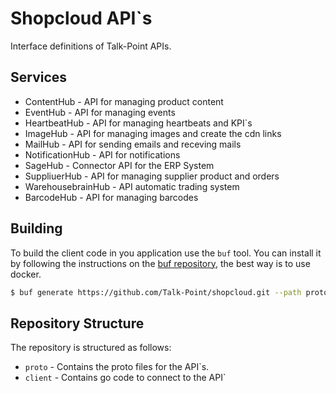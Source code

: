 # Shopcloud API`s

Interface definitions of Talk-Point APIs.

## Services

- ContentHub - API for managing product content
- EventHub - API for managing events
- HeartbeatHub - API for managing heartbeats and KPI`s
- ImageHub - API for managing images and create the cdn links
- MailHub - API for sending emails and receving mails
- NotificationHub - API for notifications
- SageHub - Connector API for the ERP System
- SuppliuerHub - API for managing supplier product and orders
- WarehousebrainHub - API automatic trading system
- BarcodeHub - API for managing barcodes

## Building

To build the client code in you application use the `buf` tool. You can install it by following the instructions on the [buf repository](https://github.com/bufbuild/buf), the best way is to use docker.

```bash
$ buf generate https://github.com/Talk-Point/shopcloud.git --path proto/shopcloud/eventhub
```

## Repository Structure

The repository is structured as follows:
- `proto` - Contains the proto files for the API`s.
- `client` - Contains go code to connect to the API`

